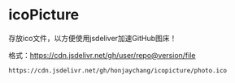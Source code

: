 # icoPicture

存放ico文件，以方便使用jsdeliver加速GitHub图床！

格式：https://cdn.jsdelivr.net/gh/user/repo@version/file

`https://cdn.jsdelivr.net/gh/honjaychang/icopicture/photo.ico`
